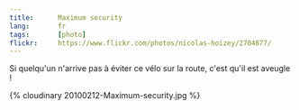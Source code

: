 ```yaml
---
title:      Maximum security
lang:       fr
tags:       [photo]
flickr:     https://www.flickr.com/photos/nicolas-hoizey/2704877/
---
```


Si quelqu'un n'arrive pas à éviter ce vélo sur la route, c'est qu'il est aveugle !

{% cloudinary 20100212-Maximum-security.jpg %}

